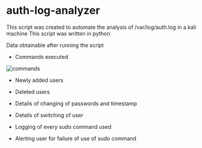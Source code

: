 # auth-log-analyzer
This script was created to automate the analysis of /var/log/auth.log in a kali machine 
This script was written in python

Data obtainable after running the script
- Commands executed
  
 ![commands](https://github.com/user-attachments/assets/2f67086f-da7c-4244-bcb9-b2f864cc90a7)

- Newly added users


- Deleted users
- Details of changing of passwords and timestamp
- Details of switching of user
- Logging of every sudo command used
- Alerting user for failure of use of sudo command
